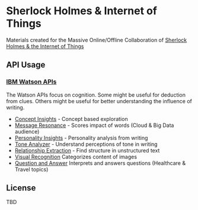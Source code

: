 # Sherlock Holmes & Internet of Things

Materials created for the Massive Online/Offline Collaboration of [Sherlock Holmes & the Internet of Things](http://sherlockholmes.io)

## API Usage

### [IBM Watson APIs](http://www.ibm.com/smarterplanet/us/en/ibmwatson/developercloud/services-catalog.html)

The Watson APIs focus on cognition. Some might be useful for deduction from clues. Others might be useful for better understanding the influence of writing.

  * [Concept Insights](http://www.ibm.com/smarterplanet/us/en/ibmwatson/developercloud/concept-insights.html) - Concept based exploration
  * [Message Resonance](http://www.ibm.com/smarterplanet/us/en/ibmwatson/developercloud/message-resonance.html) - Scores impact of words (Cloud & Big Data audience)
  * [Personality Insights](http://www.ibm.com/smarterplanet/us/en/ibmwatson/developercloud/personality-insights.html) - Personality analysis from writing 
  * [Tone Analyzer](http://www.ibm.com/smarterplanet/us/en/ibmwatson/developercloud/tone-analyzer.html) - Understand perceptions of tone in writing
  * [Relationship Extraction](http://www.ibm.com/smarterplanet/us/en/ibmwatson/developercloud/relationship-extraction.html) - Find structure in unstructured text
  * [Visual Recognition](http://www.ibm.com/smarterplanet/us/en/ibmwatson/developercloud/visual-recognition.html) Categorizes content of images
  * [Question and Answer](http://www.ibm.com/smarterplanet/us/en/ibmwatson/developercloud/visual-recognition.html) Interprets and answers questions (Healthcare & Travel topics)

## License

TBD

